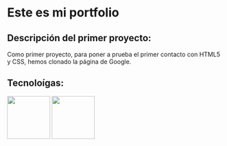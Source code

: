 # Este es mi portfolio
## Descripción del primer proyecto:
Como primer proyecto, para poner a prueba el primer contacto con HTML5 y CSS, hemos clonado la página de Google.

## Tecnoloígas:

<img src= "https://cdn-icons-png.flaticon.com/512/174/174854.png" width="100">
<img src= "https://cdn-icons-png.flaticon.com/512/919/919826.png" width="100">